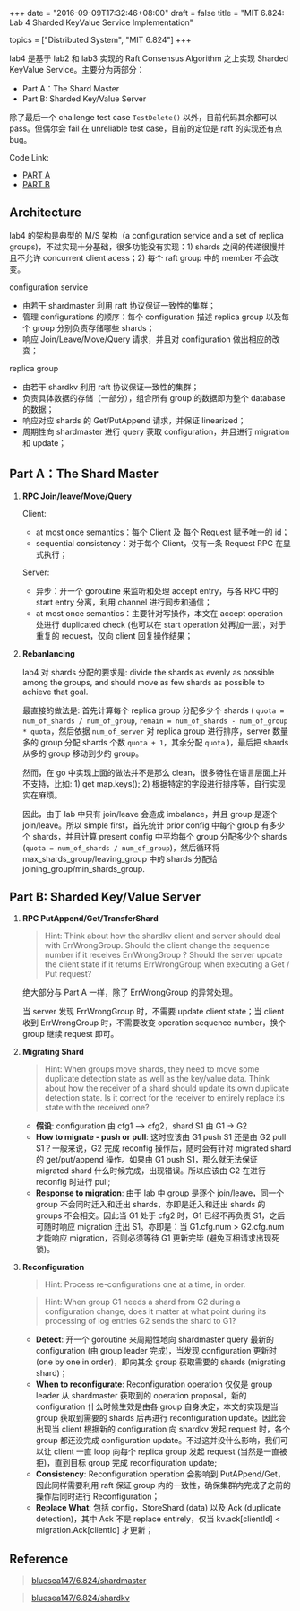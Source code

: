 +++
date = "2016-09-09T17:32:46+08:00"
draft = false
title = "MIT 6.824: Lab 4 Sharded KeyValue Service Implementation"

topics = ["Distributed System", "MIT 6.824"]
+++

lab4 是基于 lab2 和 lab3 实现的 Raft Consensus Algorithm 之上实现 Sharded KeyValue Service。主要分为两部分：

- Part A：The Shard Master
- Part B: Sharded Key/Value Server

除了最后一个 challenge test case `TestDelete()` 以外，目前代码其余都可以 pass。但偶尔会 fail 在 unreliable test case，目前的定位是 raft 的实现还有点 bug。

Code Link:

- [PART A](https://github.com/Wiesen/MIT-6.824/tree/master/2016/shardmaster)
- [PART B](https://github.com/Wiesen/MIT-6.824/tree/master/2016/shardkv)

Architecture
---

lab4 的架构是典型的 M/S 架构（a configuration service and a set of replica groups)，不过实现十分基础，很多功能没有实现：1) shards 之间的传递很慢并且不允许 concurrent client acess；2) 每个 raft group 中的 member 不会改变。

configuration service

- 由若干 shardmaster 利用 raft 协议保证一致性的集群；
- 管理 configurations 的顺序：每个 configuration 描述 replica group 以及每个 group 分别负责存储哪些 shards；
- 响应 Join/Leave/Move/Query 请求，并且对 configuration 做出相应的改变；


replica group

- 由若干 shardkv 利用 raft 协议保证一致性的集群；
- 负责具体数据的存储（一部分），组合所有 group 的数据即为整个 database 的数据；
- 响应对应 shards 的 Get/PutAppend 请求，并保证 linearized；
- 周期性向 shardmaster 进行 query 获取 configuration，并且进行 migration 和 update；


Part A：The Shard Master
---

1. **RPC Join/leave/Move/Query**

	Client:

	- at most once semantics：每个 Client 及 每个 Request 赋予唯一的 id；
	- sequential consistency：对于每个 Client，仅有一条 Request RPC 在显式执行；

	Server:

	- 异步：开一个 goroutine 来监听和处理 accept entry，与各 RPC 中的 start entry 分离，利用 channel 进行同步和通信；
	- at most once semantics：主要针对写操作，本文在 accept operation 处进行 duplicated check (也可以在 start operation 处再加一层)，对于重复的 request，仅向 client 回复操作结果；

2. **Rebanlancing**
    
    lab4 对 shards 分配的要求是: divide the shards as evenly as possible among the groups, and should move as few shards as possible to achieve that goal.
    
    最直接的做法是: 首先计算每个 replica group 分配多少个 shards ( `quota = num_of_shards / num_of_group`, `remain = num_of_shards - num_of_group * quota`，然后依据 `num_of_server` 对 replica group 进行排序，server 数量多的 group 分配 shards 个数 `quota + 1`，其余分配 `quota` )，最后把 shards 从多的 group 移动到少的 group。

    然而，在 go 中实现上面的做法并不是那么 clean，很多特性在语言层面上并不支持，比如: 1) get map.keys(); 2) 根据特定的字段进行排序等，自行实现实在麻烦。
 
    因此，由于 lab 中只有 join/leave 会造成 imbalance，并且 group 是逐个 join/leave。所以 simple first，首先统计 prior config 中每个 group 有多少个 shards，并且计算 present config 中平均每个 group 分配多少个 shards (`quota = num_of_shards / num_of_group`)，然后循环将 max_shards_group/leaving_group 中的 shards 分配给 joining_group/min_shards_group.

Part B: Sharded Key/Value Server
---

1. **RPC PutAppend/Get/TransferShard**
    
    > Hint: Think about how the shardkv client and server should deal with ErrWrongGroup. Should the client change the sequence number if it receives ErrWrongGroup ? Should the server update the client state if it returns ErrWrongGroup when executing a Get / Put request?   
     
    绝大部分与 Part A 一样，除了 ErrWrongGroup 的异常处理。

    当 server 发现 ErrWrongGroup 时，不需要 update client state；当 client 收到 ErrWrongGroup 时，不需要改变 operation sequence number，换个 group 继续 request 即可。

3. **Migrating Shard**
    
    > Hint: When groups move shards, they need to move some duplicate detection state as well as the key/value data. Think about how the receiver of a shard should update its own duplicate detection state. Is it correct for the receiver to entirely replace its state with the received one?
    
    - **假设**: configuration 由 cfg1 —> cfg2，shard S1 由 G1 -> G2
    - **How to migrate - push or pull**: 这时应该由 G1 push S1 还是由 G2 pull S1？一般来说，G2 完成 reconfig 操作后，随时会有针对 migrated shard 的 get/put/append 操作。如果由 G1 push S1，那么就无法保证 migrated shard 什么时候完成，出现错误。所以应该由 G2 在进行 reconfig 时进行 pull;
    - **Response to migration**: 由于 lab 中 group 是逐个 join/leave，同一个 group 不会同时迁入和迁出 shards，亦即是迁入和迁出 shards 的 groups 不会相交。因此当 G1 处于 cfg2 时，G1 已经不再负责 S1，之后可随时响应 migration 迁出 S1。亦即是：当 G1.cfg.num > G2.cfg.num 才能响应 migration，否则必须等待 G1 更新完毕 (避免互相请求出现死锁)。

2. **Reconfiguration**
    
    > Hint: Process re-configurations one at a time, in order.
    
    > Hint: When group G1 needs a shard from G2 during a configuration change, does it matter at what point during its processing of log entries G2 sends the shard to G1?

    - **Detect**: 开一个 goroutine 来周期性地向 shardmaster query 最新的 configuration (由 group leader 完成)，当发现 configuration 更新时 (one by one in order)，即向其余 group 获取需要的 shards (migrating shard)；
    - **When to reconfigurate**: Reconfiguration operation 仅仅是 group leader 从 shardmaster 获取到的 operation proposal，新的 configuration 什么时候生效是由各 group 自身决定，本文的实现是当 group 获取到需要的 shards 后再进行 reconfiguration update。因此会出现当 client 根据新的 configuration 向 shardkv 发起 request 时，各个 group 都还没完成 configuration update。不过这并没什么影响，我们可以让 client 一直 loop 向每个 replica group 发起 request (当然是一直被拒)，直到目标 group 完成 reconfiguration update;
    - **Consistency**: Reconfiguration operation 会影响到 PutAPpend/Get，因此同样需要利用 raft 保证 group 内的一致性，确保集群内完成了之前的操作后同时进行 Reconfiguration；
    - **Replace What**: 包括 config，StoreShard (data) 以及 Ack (duplicate detection)，其中 Ack 不是 replace entirely，仅当 kv.ack[clientId] < migration.Ack[clientId] 才更新；
    
Reference
---
> [bluesea147/6.824/shardmaster](https://github.com/bluesea147/6.824/blob/master/src/shardmaster/server.go)

> [bluesea147/6.824/shardkv](https://github.com/bluesea147/6.824/blob/master/src/shardkv/server.go)
   
    